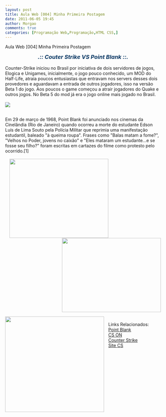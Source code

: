 ```yaml
---
layout: post
title: Aula Web [004] Minha Primeira Postagem
date: 2011-06-05 19:45
author: Morgao
comments: true
categories: [Programação Web,Programação,HTML CSS,]
---
```

Aula Web [004] Minha Primeira Postagem

<div style="color: #073763; text-align: center;"><span style="font-size: large;"><i><b>.:: Couter Strike VS Point Blank ::.</b></i></span></div><div style="color: #073763;"><br />
</div>Counter-Strike iniciou no Brasil por iniciativa de dois servidores de jogos, Elogica e Unigames, inicialmente, o jogo pouco conhecido, um MOD do Half-Life, atraia poucos entusiastas que entravam nos servers desses dois provedores e aguardavam a entrada de outros jogadores, isso na versão Beta 1 do jogo. Aos poucos o game começou a atrair jogadores do Quake e outros jogos. No Beta 5 do mod já era o jogo online mais jogado no Brasil.<br />
<br />
<div class="separator" style="clear: both; text-align: center;"><a href="http://dani.greenchannel.ro/wp-content/uploads/2009/10/counter-strike.png" style="clear: left; float: left; margin-bottom: 1em; margin-right: 1em;"><img border="0" src="http://dani.greenchannel.ro/wp-content/uploads/2009/10/counter-strike.png" /></a></div><div class="separator" style="clear: both; text-align: center;"></div><div class="separator" style="clear: both; text-align: center;"></div><div class="separator" style="clear: both; text-align: center;"></div><div class="separator" style="clear: both; text-align: center;"><br />
</div>Em 29 de março de 1968, Point Blank foi anunciado nos cinemas da Cinelândia (Rio de Janeiro) quando ocorreu a morte do estudante Edson Luís de Lima Souto pela Polícia Militar que reprimia uma manifestação estudantil, baleado "à queima roupa". Frases como "Balas matam a fome?", "Velhos no Poder, jovens no caixão" e "Eles mataram um estudante...e se fosse seu filho?" foram escritas em cartazes do filme como protesto pelo ocorrido.[1]<br />
<br />
<a href="https://blogger.googleusercontent.com/img/b/R29vZ2xl/AVvXsEj-Nq3DDOv_ubcJZhs9aCtIFgCOAIYVFPlrof08By8reALeJQJVu38Bo-ZZkU54SBF511iXgby6dlHQXLAVh2GI-RH2nu0u8q1WXYSzzAEUYAYVS62XSKpOAS5iZss0of0KXmJebp11Cbxx/s1600/counter-strike-server.jpg" style="margin-left: 1em; margin-right: 1em;"><img border="0" height="256" src="https://blogger.googleusercontent.com/img/b/R29vZ2xl/AVvXsEj-Nq3DDOv_ubcJZhs9aCtIFgCOAIYVFPlrof08By8reALeJQJVu38Bo-ZZkU54SBF511iXgby6dlHQXLAVh2GI-RH2nu0u8q1WXYSzzAEUYAYVS62XSKpOAS5iZss0of0KXmJebp11Cbxx/s320/counter-strike-server.jpg" width="320" /></a><br />
<div class="separator" style="clear: both; text-align: center;"><a href="http://www.s1consultant.com/tiny/img/Image/PointBlank_20090923_140940.jpg" style="clear: right; float: right; margin-bottom: 1em; margin-left: 1em;"><img border="0" height="240" src="http://www.s1consultant.com/tiny/img/Image/PointBlank_20090923_140940.jpg" width="320" /></a></div><div class="separator" style="clear: both; text-align: center;"><a href="http://degenerandoneuronios.files.wordpress.com/2009/12/point-blank.jpg" style="clear: left; float: left; margin-bottom: 1em; margin-right: 1em;"><img border="0" height="309" src="http://degenerandoneuronios.files.wordpress.com/2009/12/point-blank.jpg" width="320" /></a></div><br />
Links Relacionados:<br />
<a href="http://pb.ongame.com.br/">Point Blank</a><br />
<a href="http://www.csonlinebr.net/">CS ON </a><br />
<a href="http://www.counter-strike.net/">Counter Strike</a><br />
<a href="http://www.sitecs.net/">Site CS</a>